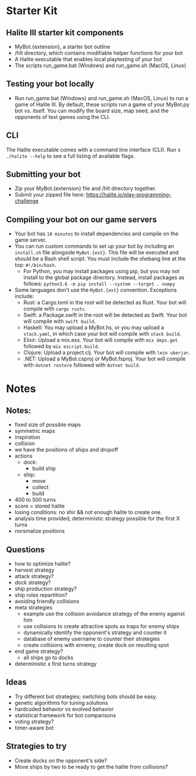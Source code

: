 # Starter Kit

## Halite III starter kit components
* MyBot.{extension}, a starter bot outline
* /hlt directory, which contains modifiable helper functions for your bot
* A Halite executable that enables local playtesting of your bot
* The scripts run_game.bat (Windows) and run_game.sh (MacOS, Linux)

## Testing your bot locally
* Run run_game.bat (Windows) and run_game.sh (MacOS, Linux) to run a game of Halite III. By default, these scripts run a game of your MyBot.py bot vs. itself.  You can modify the board size, map seed, and the opponents of test games using the CLI.

## CLI
The Halite executable comes with a command line interface (CLI). Run `$ ./halite --help` to see a full listing of available flags.

## Submitting your bot
* Zip your MyBot.{extension} file and /hlt directory together.
* Submit your zipped file here: https://halite.io/play-programming-challenge

## Compiling your bot on our game servers
* Your bot has `10 minutes` to install dependencies and compile on the game server.
* You can run custom commands to set up your bot by including an `install.sh` file alongside `MyBot.{ext}`. This file will be executed and should be a Bash shell script. You must include the shebang line at the top: `#!/bin/bash`.
  * For Python, you may install packages using pip, but you may not install to the global package directory. Instead, install packages as follows: `python3.6 -m pip install --system --target . numpy`
* Some languages don't use the `MyBot.{ext}` convention. Exceptions include:
  * Rust: a Cargo.toml in the root will be detected as Rust. Your bot will compile with `cargo rustc`.
  * Swift: a Package.swift in the root will be detected as Swift. Your bot will compile with `swift build`.
  * Haskell: You may upload a MyBot.hs, or you may upload a `stack.yaml`, in which case your bot will compile with `stack build`.
  * Elixir: Upload a mix.exs. Your bot will compile with `mix deps.get` followed by `mix escript.build`.
  * Clojure: Upload a project.clj. Your bot will compile with `lein uberjar`.
  * .NET: Upload a MyBot.csproj or MyBot.fsproj. Your bot will compile with `dotnet restore` followed with `dotnet build`.


# Notes

## Notes:

- fixed size of possible maps
- symmetric maps
- inspiration
- collision
- we have the positions of ships and dropoff
- actions
    - dock:
        - build ship
    - ship:
        - move
        - collect
        - build
- 400 to 500 turns
- score = stored halite
- losing conditions: no shir && not enough halite to create one.
- analysis time provided; deterministic strategy possible for the first X turns
- norsmalize positions

## Questions

- how to optimize halite?
- harvest strategy
- attack strategy?
- dock strategy?
- ship production strategy?
- ship roles repartition?
- avoiding friendly collisions
- meta strategies
    - example use the collision avoidance strategy of the enemy against him
    - use collisions to create attractive spots as traps for enemy ships
    - dynamically identify the opponent's strategy and counter it
    - database of enemy username to counter their strategies
    - create collisions with ennemy, create dock on resulting spot
- end game strategy?
    - all ships go to docks
- deterministic x first turns strategy

## Ideas

- Try different bot strategies; switching bots should be easy.
- genetic algorithms for tuning solutions
- hardcoded behavior vs evolved behavior
- statistical framework for bot comparisons
- voting strategy?
- timer-aware bot

## Strategies to try

- Create docks on the opponent's side?
- Move ships by two to be ready to get the halite from collisions?
